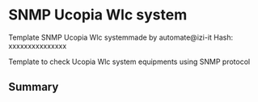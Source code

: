 # SNMP Ucopia Wlc system
Template SNMP Ucopia Wlc systemmade by automate@izi-it
Hash: xxxxxxxxxxxxxxx

Template to check Ucopia Wlc system equipments using SNMP protocol
## Summary
